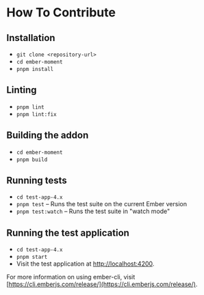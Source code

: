 # How To Contribute

## Installation

- `git clone <repository-url>`
- `cd ember-moment`
- `pnpm install`

## Linting

- `pnpm lint`
- `pnpm lint:fix`

## Building the addon

- `cd ember-moment`
- `pnpm build`

## Running tests

- `cd test-app-4.x`
- `pnpm test` – Runs the test suite on the current Ember version
- `pnpm test:watch` – Runs the test suite in "watch mode"

## Running the test application

- `cd test-app-4.x`
- `pnpm start`
- Visit the test application at [http://localhost:4200](http://localhost:4200).

For more information on using ember-cli, visit [https://cli.emberjs.com/release/](https://cli.emberjs.com/release/).

